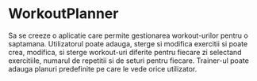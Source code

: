 # WorkoutPlanner


Sa se creeze o aplicatie care permite gestionarea workout-urilor pentru o saptamana.
Utilizatorul poate adauga, sterge si modifica exercitii si poate crea, modifica, si sterge workout-uri 
diferite pentru fiecare zi selectand exercitiile, numarul de repetitii si de seturi pentru fiecare. 
Trainer-ul poate adauga planuri predefinite pe care le vede orice utilizator.
